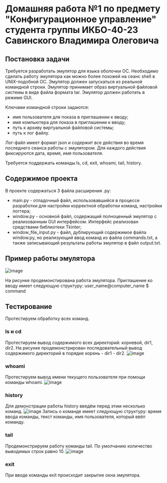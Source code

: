 # Домашняя работа №1 по предмету "Конфигурационное управление" студента группы ИКБО-40-23 Савинского Владимира Олеговича

## Постановка задачи
Требуется разработать эмулятор для языка оболочки ОС. Необходимо сделать работу 
эмулятора как можно более похожей на сеанс shell в UNIX-подобной ОС. 
Эмулятор должен запускаться из реальной командной строки.
Эмулятор принимает образ виртуальной файловой системы в виде файла формата 
tar. Эмулятор должен работать в режиме GUI.

Ключами командной строки задаются:
- имя пользователя для показа в приглашении к вводу;
- имя компьютера для показа в приглашении к вводу;
- путь к архиву виртуальной файловой системы;
- путь к лог файлу.

Лог-файл имеет формат json и содержит все действия
во время последнего сеанса работы с эмулятором.
Для каждого действия фиксируются дата, время, имя пользователя.

Требуется поддержать команды ls, cd, exit, whoami, tail, history.

## Содержимое проекта

В проекте содержаться 3 файла расширения .py:
- main.py - отладочный файл, использовавшийся в процессе разработки для настройки корректной обработки команд, настройки логгера;
- window.py - основной файл, содержащий полноценный эмулятор с реализованным GUI интерфейсом. Интерфейс реализован средствами библиотеки Tkinter;
- window_file_input.py - файл, дублирующий содержимое файла window.py, но реализующий ввод команд из файла commands.txt, а также записывающий результаты работы эмулятор в файл output.txt.

## Пример работы эмулятора

![image](https://github.com/user-attachments/assets/0e0091d6-fdb3-437e-9c8c-a644e8254403)

На рисунке продемонстирована работа эмулятора.
Приглашение ко вводу имеет следующую структуру: user_name@computer_name $ command

## Тестирование

Протестируем обработку всех команд.
### ls и cd
Протестируем вывод содержимого всех директорий: корневой, dir1, dir2.
На рисунке продемонстрирован последовательный вывод содержимого директорий в порядке корень - dir1 - dir2.
![image](https://github.com/user-attachments/assets/6c6188e9-5544-4895-98c2-28e84dc6e7d7)
### whoami
Протестируем вывод имени текущего пользователя при помощи команды whoami.
![image](https://github.com/user-attachments/assets/36a1fcac-97da-4287-bf7c-ea678ac64b05)
### history
Для демонстрации работы history введём перед этим несколько команд.
![image](https://github.com/user-attachments/assets/3182285f-10c5-4e60-b5ae-5d6a7f12d607)
Запись о команде имеет следующую структуру: время ввода команды, текст команды, имя пользователя, который ввёл команду.
### tail
Продемонстрируем работу команды tail. По умолчанию количество выводимых строк равно 10.
![image](https://github.com/user-attachments/assets/287a6e02-7a9f-4986-bbbb-abb095b0292d)
### exit
При вводе команды exit происходит закрытие окна эмулятора.
